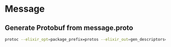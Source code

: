 # Message

## Generate Protobuf from message.proto

```bash
protoc --elixir_opt=package_prefix=protos --elixir_out=gen_descriptors=true,transform_module=Message.Transform,one_file_per_module=true:lib/message/ --proto_path=../connection priv/message.proto
```
